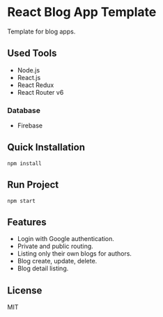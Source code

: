 # React Blog App Template

Template for blog apps.

## Used Tools
- Node.js
- React.js
- React Redux
- React Router v6
### Database
- Firebase

## Quick Installation
```
npm install
```

## Run Project
```
npm start
```

## Features
- Login with Google authentication.
- Private and public routing.
- Listing only their own blogs for authors.
- Blog create, update, delete.
- Blog detail listing.

## License
MIT
